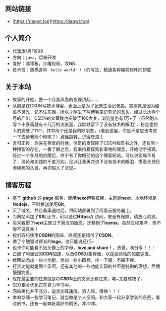 ## 网站链接
- [https://daqwt.top](https://daqwt.top)

## 个人简介
- 代澳旗/男/1999
- 方向：`java`，后端开发
- 爱好：漂移板，沙雕视频，吹NB...
- 技术栈：熟悉各种 ` hello world！！！`的写法，精通各种编程软件的卸载

## 关于本站
- 故事的开始，要一个月黑风高的夜晚讲起......
- 从前是在CSDN写技术博客，表面上是为了记录生活记录美，实则就是因为脑瓜不灵光，记不住东西，所以才萌生了写博客来记笔记的念头，经过长达两个月的产出，CSDN的文章数也突破了100大关，浏览量也有1万+了（虽然别人写个十多篇就有十几万的浏览量，我默默留下了没有技术的眼泪），粉丝也惊人的突破了11个，其中两个还是我的好朋友，（看到这里，你是不是应该考虑一下去给我涨个粉呢？）[点我跳转，记得登录！](https://blog.csdn.net/weixin_44861399 )
- 言归正传，后来在百度的时候，惊奇的发现除了CSDN和简书之外，还有另一种博客的存在，一番了解之后，我秉持着探索新事物的理念，开始动手搭建。经过一个多月的折腾后，终于有了你眼前的这个博客网站。可以说实属不易了，理论和实践的千差万别，足以让我再次流下没有技术的眼泪，摸着头顶日渐稀疏的头发，再次陷入了沉思~

## 博客历程
- 基于 **github** 的 **page** 服务，使用**hexo**博客框架，主题是**next**，本地环境是**Nodejs**，平时推送使用**Git**。
- 买了域名，并且备案通过后，将网站部署到了阿里云服务器上。
- 为网站添加了**SSL**证书，可以通过**Https://** 访问，安全有保障，请放心浏览。
- 后来看惯了**next**主题过于简洁的画面，迁移到了**Icarus**，虽然过程艰辛，但不得不说真香！
- 投机取巧使用**CSDN**的图床，终究还是错付了**CSDN**。
- 做了个勉强过得去的**logo**，也只能说还行~
- 也许你可能看不到头像上的字母，**love and share！**，热爱，和分享！！！
- 白嫖了阿里云的**CDN**加速，以及**OOS**对象存储，以提高网站的加载速度。
- 给网站添加一些小功能，添加一些小图标，排一下版，不痛不痒。
- 打赏功能就是图个乐呵，还有其他的一些功能实现的并不是特别的理想，后期慢慢完善。
- 现在最主要的任务就是将**CSDN**上的文章迁移过来，唉~又要熬夜了。
- SEO相关优化正在奋力学习中。
- 网站美化并不充分，追求加载速度，男人嘛，得快！！！
- 本站存储一些学习笔记，就当做是个人空间。和大家一起分享学到的东西，看过的书，还有一起奔赴美好的明天，冲冲冲。
